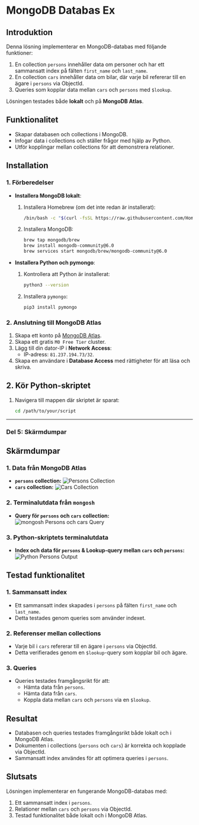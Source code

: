 # MongoDB Databas Ex

## **Introduktion**
Denna lösning implementerar en MongoDB-databas med följande funktioner:
1. En collection `persons` innehåller data om personer och har ett sammansatt index på fälten `first_name` och `last_name`.
2. En collection `cars` innehåller data om bilar, där varje bil refererar till en ägare i `persons` via ObjectId.
3. Queries som kopplar data mellan `cars` och `persons` med `$lookup`.

Lösningen testades både **lokalt** och på **MongoDB Atlas**.

## **Funktionalitet**
- Skapar databasen och collections i MongoDB.
- Infogar data i collections och ställer frågor med hjälp av Python.
- Utför kopplingar mellan collections för att demonstrera relationer.

## **Installation**

### **1. Förberedelser**
- **Installera MongoDB lokalt**:
  1. Installera Homebrew (om det inte redan är installerat):
     ```bash
     /bin/bash -c "$(curl -fsSL https://raw.githubusercontent.com/Homebrew/install/HEAD/install.sh)"
     ```
  2. Installera MongoDB:
     ```bash
     brew tap mongodb/brew
     brew install mongodb-community@6.0
     brew services start mongodb/brew/mongodb-community@6.0
     ```

- **Installera Python och pymongo**:
  1. Kontrollera att Python är installerat:
     ```bash
     python3 --version
     ```
  2. Installera `pymongo`:
     ```bash
     pip3 install pymongo
     ```

### **2. Anslutning till MongoDB Atlas**
1. Skapa ett konto på [MongoDB Atlas](https://www.mongodb.com/cloud/atlas).
2. Skapa ett gratis `M0 Free Tier` cluster.
3. Lägg till din dator-IP i **Network Access**:
   - IP-adress: `81.237.194.73/32`.
4. Skapa en användare i **Database Access** med rättigheter för att läsa och skriva.

## **2. Kör Python-skriptet**
1. Navigera till mappen där skriptet är sparat:
   ```bash
   cd /path/to/your/script


---

### **Del 5: Skärmdumpar**

## **Skärmdumpar**
### **1. Data från MongoDB Atlas**
- **`persons` collection:**
  ![Persons Collection](screenshots/persons_collection.png)
- **`cars` collection:**
  ![Cars Collection](screenshots/cars_collection.png)

### **2. Terminalutdata från `mongosh`**
- **Query för `persons` och `cars` collection:**
  ![mongosh Persons och cars Query](screenshots/mongosh_persons.png)

### **3. Python-skriptets terminalutdata**
- **Index och data för `persons` & Lookup-query mellan `cars` och `persons`:**
  ![Python Persons Output](screenshots/python_persons_output.png)

## **Testad funktionalitet**
### **1. Sammansatt index**
- Ett sammansatt index skapades i `persons` på fälten `first_name` och `last_name`.
- Detta testades genom queries som använder indexet.

### **2. Referenser mellan collections**
- Varje bil i `cars` refererar till en ägare i `persons` via ObjectId.
- Detta verifierades genom en `$lookup`-query som kopplar bil och ägare.

### **3. Queries**
- Queries testades framgångsrikt för att:
  - Hämta data från `persons`.
  - Hämta data från `cars`.
  - Koppla data mellan `cars` och `persons` via en `$lookup`.

## **Resultat**
- Databasen och queries testades framgångsrikt både lokalt och i MongoDB Atlas.
- Dokumenten i collections (`persons` och `cars`) är korrekta och kopplade via ObjectId.
- Sammansatt index användes för att optimera queries i `persons`.

## **Slutsats**
Lösningen implementerar en fungerande MongoDB-databas med:
1. Ett sammansatt index i `persons`.
2. Relationer mellan `cars` och `persons` via ObjectId.
3. Testad funktionalitet både lokalt och i MongoDB Atlas.